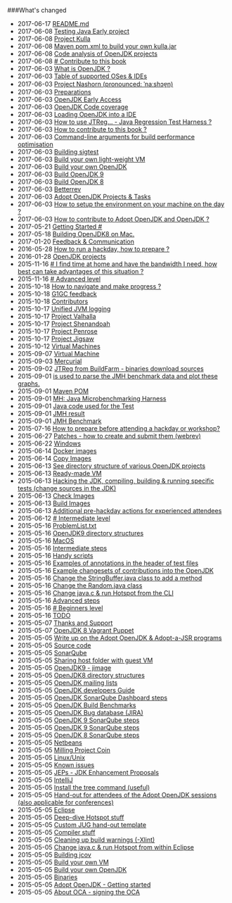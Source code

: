 ###What's changed


* 2017-06-17 [README.md](README.md)
* 2017-06-08 [Testing Java Early project](intermediate-steps/testing_java_early_project.md)
* 2017-06-08 [Project Kulla](openjdk-projects/kulla/kulla.md)
* 2017-06-08 [Maven pom.xml to build your own kulla.jar](openjdk-projects/kulla/kulla-pom-xml.md)
* 2017-06-08 [Code analysis of OpenJDK projects](intermediate-steps/code_analysis_of_openjdk_projects.md)
* 2017-06-08 [# Contribute to this book](how-to-navigate/contribute_to_this_book.md)
* 2017-06-03 [What is OpenJDK ?](adopt-openjdk-getting-started/what_is_openjdk.md)
* 2017-06-03 [Table of supported OSes & IDEs](adopt-openjdk-getting-started/table_of_supported_oses_&_ides.md)
* 2017-06-03 [Project Nashorn (pronounced: ˈnaːshɔɐ̯n)](openjdk-projects/nashorn.md)
* 2017-06-03 [Preparations](intermediate-steps/preparations.md)
* 2017-06-03 [OpenJDK Early Access](binaries/openjdk_early_access.md)
* 2017-06-03 [OpenJDK Code coverage](advanced-steps/openjdk_code_coverage.md)
* 2017-06-03 [Loading OpenJDK into a IDE](source-code/loading_openjdk_into_ide.md)
* 2017-06-03 [How to use JTReg… - Java Regression Test Harness ?](intermediate-steps/how_to_use_jtreg_-_java_regression_test_harness.md)
* 2017-06-03 [How to contribute to this book ?](how-to-navigate/contribute.md)
* 2017-06-03 [Command-line arguments for build performance optimisation](advanced-steps/command-line_arguments_for_build_performance_optimisation.md)
* 2017-06-03 [Building sigtest](advanced-steps/building_sigtest.md)
* 2017-06-03 [Build your own light-weight VM](virtual-machines/build_your_own_lightweight_vm.md)
* 2017-06-03 [Build your own OpenJDK](binaries/build_your_own_openjdk.md)
* 2017-06-03 [Build OpenJDK 9](binaries/build_openjdk_9.md)
* 2017-06-03 [Build OpenJDK 8](binaries/build_openjdk_8.md)
* 2017-06-03 [Betterrev](adoptopenjdk-projects/adoptopenjdk_projects_betterrev.md)
* 2017-06-03 [Adopt OpenJDK Projects & Tasks](adoptopenjdk-projects/adopt_openjdk_projects.md)
* 2017-06-03 [ How to setup the environment on your machine on the day ?](how-to-navigate/prepare-an-environment-machine.md)
* 2017-06-03 [ How to contribute to Adopt OpenJDK and OpenJDK ?](how-to-navigate/how_to_contribute_to_adopt_openjdk_and_openjdk.md)
* 2017-05-21 [Getting Started #](quickstart.md)
* 2017-05-18 [Building OpenJDK8 on Mac.](virtual-machines/build_openjdk_jdk8u_virtual_box.md)
* 2017-01-20 [Feedback & Communication](feedback.md)
* 2016-05-28 [ How to run a hackday, how to prepare ?](how-to-navigate/how_to_run_a_hackday,_how_to_prepare.md)
* 2016-01-28 [OpenJDK projects](openjdk-projects/openjdk_projects.md)
* 2015-11-16 [# I find time at home and have the bandwidth I need, how best can take advantages of this situation ?](how-to-navigate/free-time-ample-bandwidth.md)
* 2015-11-16 [# Advanced level](how-to-navigate/advanced-level.md)
* 2015-10-18 [How to navigate and make progress ?](how-to-navigate/how-to-navigate-and-make-progress.md)
* 2015-10-18 [G1GC feedback](adoptopenjdk-projects/g1gc_feedback.md)
* 2015-10-18 [Contributors](contributors.md)
* 2015-10-17 [Unified JVM logging](adoptopenjdk-projects/unified_jvm_logging.md)
* 2015-10-17 [Project Valhalla](openjdk-projects/valhalla.md)
* 2015-10-17 [Project Shenandoah](openjdk-projects/shenandoah.md)
* 2015-10-17 [Project Penrose](openjdk-projects/penrose.md)
* 2015-10-17 [Project Jigsaw](openjdk-projects/jigsaw/jigsaw.md)
* 2015-10-12 [Virtual Machines](virtual-machines/virtual_machines.md)
* 2015-09-07 [Virtual Machine](known-issues/known_issues_virtual_machine.md)
* 2015-09-03 [Mercurial](known-issues/known_issues_mercurial.md)
* 2015-09-02 [JTReg from BuildFarm - binaries download sources](binaries/jtreg_from_buildfarm.md)
* 2015-09-01 [is used to parse the JMH benchmark data and plot these graphs.](openjdk-projects/jmh/analysisusingR.md)
* 2015-09-01 [Maven POM](openjdk-projects/jmh/maven-dependencies.md)
* 2015-09-01 [MH: Java Microbenchmarking Harness](openjdk-projects/jmh/jmh.md)
* 2015-09-01 [Java code used for the Test](openjdk-projects/jmh/system-under-test.md)
* 2015-09-01 [JMH result](openjdk-projects/jmh/jmh-result.md)
* 2015-09-01 [JMH Benchmark](openjdk-projects/jmh/jmh-benchmark.md)
* 2015-07-16 [How to prepare before attending a hackday or workshop?](how-to-navigate/prepare-before-hackday.md)
* 2015-06-27 [Patches - how to create and submit them (webrev)](intermediate-steps/patches_-_how_to_create_and_submit_them_webrev.md)
* 2015-06-22 [Windows](known-issues/known_issues_windows.md)
* 2015-06-14 [Docker images](docker-images/docker-images.md)
* 2015-06-14 [Copy Images](docker-images/copy-images.md)
* 2015-06-13 [See directory structure of various OpenJDK projects](intermediate-steps/see_directory_structure_of_various_openjdk_projects.md)
* 2015-06-13 [Ready-made VM](virtual-machines/ready-made_vm.md)
* 2015-06-13 [Hacking the JDK, compiling, building & running specific tests (change sources in the JDK)](intermediate-steps/hacking_the_jdk,_compiling,_building_&_running_specific_tests_change_sources_in_the_jdk.md)
* 2015-06-13 [Check Images](docker-images/check-images.md)
* 2015-06-13 [Build Images](docker-images/build-images.md)
* 2015-06-13 [Additional pre-hackday actions for experienced attendees](how-to-navigate/additional-pre-hackday-actions-experienced.md)
* 2015-06-12 [# Intermediate level](how-to-navigate/intermediate-level.md)
* 2015-05-16 [ProblemList.txt](intermediate-steps/problems.txt.md)
* 2015-05-16 [OpenJDK9 directory structures](intermediate-steps/openjdk9_directory_structures.md)
* 2015-05-16 [MacOS](known-issues/known_issues_macos.md)
* 2015-05-16 [Intermediate steps](intermediate-steps/intermediate_steps.md)
* 2015-05-16 [Handy scripts](handy-scripts-for-OpenJDK-developers.md)
* 2015-05-16 [Examples of annotations in the header of test files](intermediate-steps/test-annotations.md)
* 2015-05-16 [Example changesets of contributions into the OpenJDK](intermediate-steps/example_changesets_of_contributions_into_the_openjdk.md)
* 2015-05-16 [Change the StringBuffer.java class to add a method](intermediate-steps/change_the_stringbufferjava_class_to_add_a_new_method.md)
* 2015-05-16 [Change the Random.java class](intermediate-steps/change_the_randomjava_class.md)
* 2015-05-16 [Change java.c & run Hotspot from the CLI](advanced-steps/change_javac_&_run_hotspot_from_the_cli.md)
* 2015-05-16 [Advanced steps](advanced-steps/advanced_steps.md)
* 2015-05-16 [# Beginners level](how-to-navigate/beginners-level.md)
* 2015-05-16 [ TODO](virtual-machines/TODO.md)
* 2015-05-07 [Thanks and Support](thanks_and_support.md)
* 2015-05-07 [OpenJDK 8 Vagrant Puppet](virtual-machines/adoptjdk_puppet_vm.md)
* 2015-05-05 [Write up on the Adopt OpenJDK & Adopt-a-JSR programs](adopt-openjdk-getting-started/write_up_on_the_adopt_openjdk_&_adopt-a-jsr_programs.md)
* 2015-05-05 [Source code](source-code/source_code.md)
* 2015-05-05 [SonarQube](known-issues/known_issues_sonarqube.md)
* 2015-05-05 [Sharing host folder with guest VM](virtual-machines/sharing_host_folder_with_guest_vm.md)
* 2015-05-05 [OpenJDK9 - jimage](intermediate-steps/openjdk9-jimage.md)
* 2015-05-05 [OpenJDK8 directory structures](intermediate-steps/openjdk8_directory_structures.md)
* 2015-05-05 [OpenJDK mailing lists](openjdk-mailing-lists.md)
* 2015-05-05 [OpenJDK developers Guide](intermediate-steps/openjdk_developers_guide.md)
* 2015-05-05 [OpenJDK SonarQube Dashboard steps](intermediate-steps/openjdk_sonarqube_dashboard_steps.md)
* 2015-05-05 [OpenJDK Build Benchmarks](adopt-openjdk-getting-started/openjdk-build-benchmarks.md)
* 2015-05-05 [OpenJDK Bug database (JIRA)](adopt-openjdk-getting-started/openjdk_bug_database_jira.md)
* 2015-05-05 [OpenJDK 9 SonarQube steps](intermediate-steps/openjdk_9_sonarqube_steps.md)
* 2015-05-05 [OpenJDK 9 SonarQube steps](intermediate-steps/openjdk9_sonarqube_steps.md)
* 2015-05-05 [OpenJDK 8 SonarQube steps](intermediate-steps/openjdk8_sonarqube_steps.md)
* 2015-05-05 [Netbeans](source-code/loading_openjdk_in_netbeans.md)
* 2015-05-05 [Milling Project Coin](intermediate-steps/milling_project_coin.md)
* 2015-05-05 [Linux/Unix](known-issues/known_issues_linuxunix.md)
* 2015-05-05 [Known issues](known-issues/known_issues.md)
* 2015-05-05 [JEPs - JDK Enhancement Proposals](intermediate-steps/jeps_-_jdk_enhancement_proposals.md)
* 2015-05-05 [IntelliJ](source-code/loading_openjdk_in_intellij.md)
* 2015-05-05 [Install the tree command (useful)](adopt-openjdk-getting-started/install_the_tree_command.md)
* 2015-05-05 [Hand-out for attendees of the Adopt OpenJDK sessions (also applicable for conferences)](adopt-openjdk-getting-started/hand-out_for_attendees_of_the_adopt_openjdk_sessions_also_applicable_for_conferences.md)
* 2015-05-05 [Eclipse](source-code/loading_openjdk_in_eclipse.md)
* 2015-05-05 [Deep-dive Hotspot stuff](advanced-steps/deep-dive_hotspot_stuff.md)
* 2015-05-05 [Custom JUG hand-out template](adopt-openjdk-getting-started/custom_jug_hand-out_template.md)
* 2015-05-05 [Compiler stuff](advanced-steps/compiler_stuff.md)
* 2015-05-05 [Cleaning up build warnings (-Xlint)](intermediate-steps/cleaning_up_build_warnings.md)
* 2015-05-05 [Change java.c & run Hotspot from within Eclipse](advanced-steps/change_javac_&_run_hotspot_from_within_eclipse.md)
* 2015-05-05 [Building jcov](advanced-steps/building_jcov.md)
* 2015-05-05 [Build your own VM](virtual-machines/build_your_own_vm.md)
* 2015-05-05 [Build your own OpenJDK](virtual-machines/build_your_own_openjdk.md)
* 2015-05-05 [Binaries](binaries/binaries.md)
* 2015-05-05 [Adopt OpenJDK - Getting started](adopt-openjdk-getting-started/adopt_openjdk_-_getting_started.md)
* 2015-05-05 [About OCA - signing the OCA](adopt-openjdk-getting-started/about_oca_-_signing_the_oca.md)
